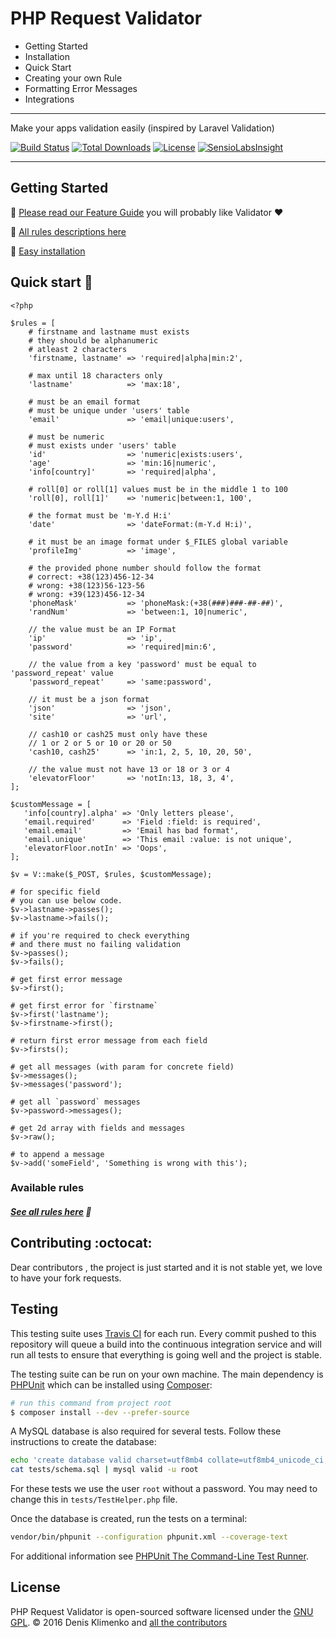 # PHP Request Validator


- Getting Started
- Installation
- Quick Start
- Creating your own Rule
- Formatting Error Messages
- Integrations

---

Make your apps validation easily (inspired by Laravel Validation)

[![Build Status](https://travis-ci.org/progsmile/request-validator.svg?branch=master)](http://travis-ci.org/progsmile/request-validator)  [![Total Downloads](https://poser.pugx.org/progsmile/request-validator/d/total)](https://packagist.org/packages/progsmile/request-validator) [![License](https://poser.pugx.org/progsmile/request-validator/license.svg)](https://packagist.org/packages/progsmile/request-validator) [![SensioLabsInsight](https://insight.sensiolabs.com/projects/918ec166-799d-4ac1-a2c9-13d4cb8dafd4/mini.png)](https://insight.sensiolabs.com/projects/918ec166-799d-4ac1-a2c9-13d4cb8dafd4)

----

## Getting Started

:small_orange_diamond: [Please read our Feature Guide](https://github.com/progsmile/request-validator/blob/master/docs/Validator%20Guide.md)  you will probably like Validator :heart:

:small_orange_diamond: [All rules descriptions here](https://github.com/progsmile/request-validator/blob/master/docs/Rules-Guide.md)

:small_orange_diamond: [Easy installation](https://github.com/progsmile/request-validator#installation)


## Quick start :rocket:
```
<?php

$rules = [
    # firstname and lastname must exists
    # they should be alphanumeric
    # atleast 2 characters
    'firstname, lastname' => 'required|alpha|min:2',

    # max until 18 characters only
    'lastname'            => 'max:18',

    # must be an email format
    # must be unique under 'users' table
    'email'               => 'email|unique:users',

    # must be numeric
    # must exists under 'users' table
    'id'                  => 'numeric|exists:users',
    'age'                 => 'min:16|numeric',
    'info[country]'       => 'required|alpha',

    # roll[0] or roll[1] values must be in the middle 1 to 100
    'roll[0], roll[1]'    => 'numeric|between:1, 100',

    # the format must be 'm-Y.d H:i'
    'date'                => 'dateFormat:(m-Y.d H:i)',

    # it must be an image format under $_FILES global variable
    'profileImg'          => 'image',

    # the provided phone number should follow the format
    # correct: +38(123)456-12-34
    # wrong: +38(123)56-123-56
    # wrong: +39(123)456-12-34
    'phoneMask'           => 'phoneMask:(+38(###)###-##-##)',
    'randNum'             => 'between:1, 10|numeric',

    // the value must be an IP Format
    'ip'                  => 'ip',
    'password'            => 'required|min:6',

    // the value from a key 'password' must be equal to 'password_repeat' value
    'password_repeat'     => 'same:password',

    // it must be a json format
    'json'                => 'json',
    'site'                => 'url',

    // cash10 or cash25 must only have these
    // 1 or 2 or 5 or 10 or 20 or 50
    'cash10, cash25'      => 'in:1, 2, 5, 10, 20, 50',

    // the value must not have 13 or 18 or 3 or 4
    'elevatorFloor'       => 'notIn:13, 18, 3, 4',
];

$customMessage = [
   'info[country].alpha' => 'Only letters please',
   'email.required'      => 'Field :field: is required',
   'email.email'         => 'Email has bad format',
   'email.unique'        => 'This email :value: is not unique',
   'elevatorFloor.notIn' => 'Oops',
];

$v = V::make($_POST, $rules, $customMessage);

# for specific field
# you can use below code.
$v->lastname->passes();
$v->lastname->fails();

# if you're required to check everything
# and there must no failing validation
$v->passes();
$v->fails();

# get first error message
$v->first();

# get first error for `firstname`
$v->first('lastname');
$v->firstname->first();

# return first error message from each field
$v->firsts();

# get all messages (with param for concrete field)
$v->messages();
$v->messages('password');

# get all `password` messages
$v->password->messages();

# get 2d array with fields and messages
$v->raw();

# to append a message
$v->add('someField', 'Something is wrong with this');
```

### Available rules

##### [See all rules here](https://github.com/progsmile/request-validator/blob/master/docs/Rules-Guide.md) :100:


## Contributing :octocat:

Dear contributors , the project is just started and it is not stable yet, we love to have your fork requests.

## Testing

This testing suite uses [Travis CI](https://travis-ci.org/) for each run. Every commit pushed to this repository will queue a build into the continuous integration service and will run all tests to ensure that everything is going well and the project is stable.

The testing suite can be run on your own machine. The main dependency is [PHPUnit](https://github.com/sebastianbergmann/phpunit) which can be installed using [Composer](http://getcomposer.org):

```sh
# run this command from project root
$ composer install --dev --prefer-source
```

A MySQL database is also required for several tests. Follow these instructions to create the database:

```sh
echo 'create database valid charset=utf8mb4 collate=utf8mb4_unicode_ci;' | mysql -u root
cat tests/schema.sql | mysql valid -u root
```

For these tests we use the user `root` without a password. You may need to change this in `tests/TestHelper.php` file.

Once the database is created, run the tests on a terminal:

```sh
vendor/bin/phpunit --configuration phpunit.xml --coverage-text
```

For additional information see [PHPUnit The Command-Line Test Runner](http://phpunit.de/manual/current/en/textui.html).

## License

PHP Request Validator is open-sourced software licensed under the [GNU GPL](LICENSE).
© 2016 Denis Klimenko and <a href="https://github.com/progsmile/request-validator/graphs/contributors">all the contributors</a>
